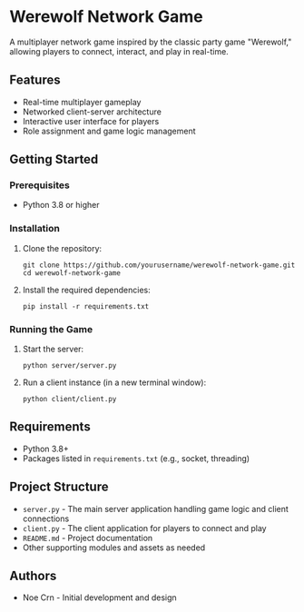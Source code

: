 # Werewolf Network Game

A multiplayer network game inspired by the classic party game "Werewolf," allowing players to connect, interact, and play in real-time.

## Features

- Real-time multiplayer gameplay
- Networked client-server architecture
- Interactive user interface for players
- Role assignment and game logic management

## Getting Started

### Prerequisites

- Python 3.8 or higher

### Installation

1. Clone the repository:
   ```
   git clone https://github.com/yourusername/werewolf-network-game.git
   cd werewolf-network-game
   ```

2. Install the required dependencies:
   ```
   pip install -r requirements.txt
   ```

### Running the Game

1. Start the server:
   ```
   python server/server.py
   ```

2. Run a client instance (in a new terminal window):
   ```
   python client/client.py
   ```

## Requirements

- Python 3.8+
- Packages listed in `requirements.txt` (e.g., socket, threading)

## Project Structure

- `server.py` - The main server application handling game logic and client connections
- `client.py` - The client application for players to connect and play
- `README.md` - Project documentation
- Other supporting modules and assets as needed

## Authors

- Noe Crn - Initial development and design
